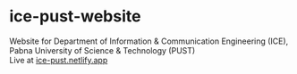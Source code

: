 # ice-pust-website
Website for Department of Information & Communication Engineering (ICE), <br>
Pabna University of Science & Technology (PUST) <br>
Live at [ice-pust.netlify.app](https://ice-pust.netlify.app)
